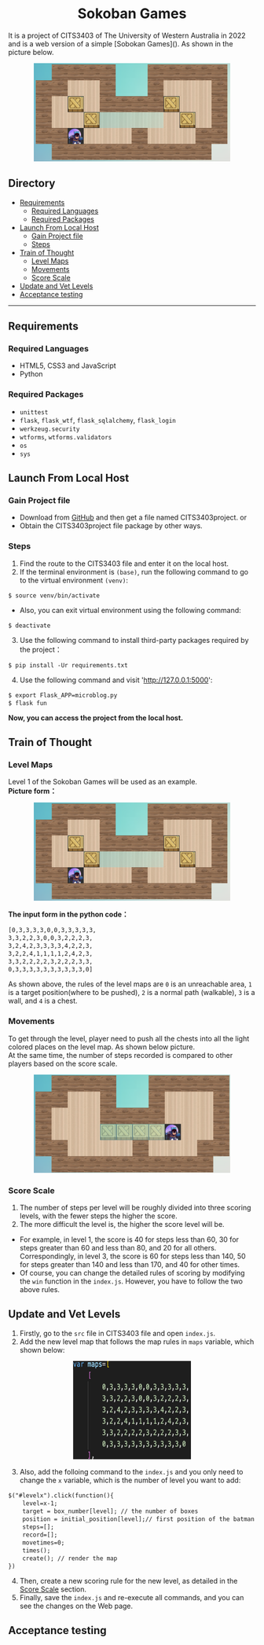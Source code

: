 <h1 align="center">Sokoban Games</h1>
It is a project of CITS3403 of The University of Western Australia in 2022 
and is a web version of a simple [Sobokan Games](). 
As shown in the picture below.
<p align="center">
    <img
        src= "./img/game.png"
        width="400"
        height="200"
        alt="Sokoban Games"
    />
</p>

## Directory
* [Requirements](#requirements)
    * [Required Languages](#required-packages)
    * [Required Packages](#required-packages)
* [Launch From Local Host](#getting-started)
    * [Gain Project file](#gain-Project-file)
    * [Steps](#steps)
* [Train of Thought](#train-of-thought)
    * [Level Maps](#level-maps)
    * [Movements](#movements)
    * [Score Scale](#score-scale)
* [Update and Vet Levels](#update-and-vet-levels)
* [Acceptance testing](#acceptance-testing)
* * *

## Requirements
### Required Languages
- HTML5, CSS3 and JavaScript
- Python
### Required Packages
- `unittest`
- `flask`, `flask_wtf`, `flask_sqlalchemy`, `flask_login`
- `werkzeug.security`
- `wtforms`, `wtforms.validators`
- `os`
- `sys`

## Launch From Local Host
### Gain Project file
- Download from [GitHub](https://github.com/22856226/CITS3403project.git) and then get a file named CITS3403project.
or
- Obtain the CITS3403project file package by other ways.
### Steps
1. Find the route to the CITS3403 file and enter it on the local host.
2. If the terminal environment is `(base)`, run the following command to go to the virtual environment `(venv)`:
```
$ source venv/bin/activate
```
- Also, you can exit virtual environment using the following command:
```
$ deactivate
```
3. Use the following command to install third-party packages required by the project：
```
$ pip install -Ur requirements.txt
```
4. Use the following command and visit 'http://127.0.0.1:5000':
```
$ export Flask_APP=microblog.py
$ flask fun
```
__Now, you can access the project from the local host.__

## Train of Thought
### Level Maps
Level 1 of the Sokoban Games will be used as an example.<br/>
**Picture form：**
<p align="center">
    <img
        src= "./img/game.png"
        width="400"
        height="200"
        alt="Sokoban Games"
    />
</p>

**The input form in the python code：**
```
[0,3,3,3,3,0,0,3,3,3,3,3,
3,3,2,2,3,0,0,3,2,2,2,3,
3,2,4,2,3,3,3,3,4,2,2,3,
3,2,2,4,1,1,1,1,2,4,2,3,
3,3,2,2,2,2,3,2,2,2,3,3,
0,3,3,3,3,3,3,3,3,3,3,0]
```
As shown above, the rules of the level maps are `0` is an unreachable area, `1` is a target position(where to be pushed), 
`2` is a normal path (walkable), `3` is a wall, and `4` is a chest.

### Movements
To get through the level, player need to push all the chests into all the light colored places on the level map. As shown below picture.  
At the same time, the number of steps recorded is compared to other players based on the score scale.
<p align="center">
    <img
        src= "./img/win.png"
        width="400"
        height="200"
        alt="Level Maps"
    />
</p>

### Score Scale
1. The number of steps per level will be roughly divided into three scoring levels, with the fewer steps the higher the score. 
2. The more difficult the level is, the higher the score level will be. </br>
* For example, in level 1, the score is 40 for steps less than 60, 30 for steps greater than 60 and less than 80, and 20 for all others. Correspondingly, in level 3, the score is 60 for steps less than 140, 50 for steps greater than 140 and less than 170, and 40 for other times.</br>
* Of course, you can change the detailed rules of scoring by modifying the `win` function in the `index.js`.
However, you have to follow the two above rules.

## Update and Vet Levels
1. Firstly, go to the `src` file in CITS3403 file and open `index.js`.
2. Add the new level map that follows the map rules in `maps` variable, which shown below:
<p align="center">
    <img
        src= "./img/maps.png"
        width="240"
        height="200"
        alt="Level Maps"
    />
</p>

3. Also, add the folloing command to the `index.js` and you only need to change the `x` variable,
which is the number of level you want to add:
```
$("#levelx").click(function(){
    level=x-1;
    target = box_number[level]; // the number of boxes
    position = initial_position[level];// first position of the batman
    steps=[];
    record=[];
    movetimes=0;
    times();
    create(); // render the map 
})
```
4. Then, create a new scoring rule for the new level, as detailed in the [Score Scale](#score-scale) section.
5. Finally, save the `index.js` and re-execute all commands, and you can see the changes on the Web page.

## Acceptance testing

